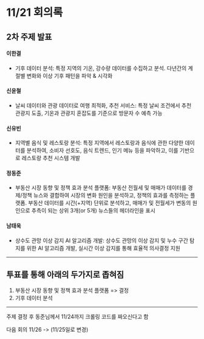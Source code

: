# 11/21 회의록

## 2차 주제 발표

#### 이한결
- 기후 데이터 분석: 특정 지역의 기온, 강수량 데이터를 수집하고 분석. 다년간의 계절별 변화와 이상 기후 패턴을 파악 & 시각화

#### 신윤철
- 날씨 데이터와 관광 데이터로 여행 최적화, 추천 서비스: 특정 날씨 조건에서 추천 관광지 도출, 기온과 관광지 혼잡도를 기준으로 방문자 수 예측 가능

#### 신유빈
- 지역별 음식 및 레스토랑 분석: 특정 지역에서 레스토랑과 음식에 관한 다양한 데이터를 분석하여, 소비자 선호도, 음식 트렌드, 인기 메뉴 등을 파악하고, 이를 기반으로 레스토랑 추천 시스템 개발

#### 정동준
- 부동산 시장 동향 및 정책 효과 분석 플랫폼: 부동산 전월세 및 매매가 데이터를 경제/정책 뉴스와 결합하여 시장의 변화 원인을 분석하고, 정책의 효과를 측정하는 플랫폼. 부동산 데이터를 시간(+지역) 단위로 분석하고, 매매가 및 전월세가 변동의 원인으로 추측이 되는 상위 3개(or 5개) 뉴스들의 헤더라인을 표시

#### 남태욱
- 상수도 관망 이상 감지 AI 알고리즘 개발: 상수도 관망의 이상 감지 및 누수 구간 탐지를 위한 AI 알고리즘 개발, 실시간 이상 감지를 통해 효율적 의사결정 지원
_____________________________________________________________

## 투표를 통해 아래의 두가지로 좁혀짐

1. 부동산 시장 동향 및 정책 효과 분석 플랫폼 => 결정
2. 기후 데이터 분석

_____________________________________________________________

주제 결정 후 동준님께서 11/24까지 크롤링 코드를 짜오신다고 함

다음 회의 11/26 -> (11/25일로 변경)
